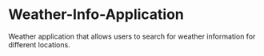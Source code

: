 # Weather-Info-Application
Weather application that allows users to search for weather information for different locations. 
